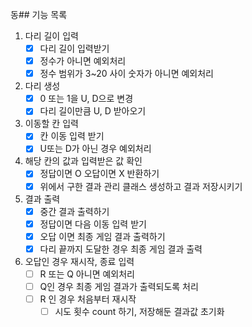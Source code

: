 동## 기능 목록
1. 다리 길이 입력
   - [x] 다리 길이 입력받기
   - [x] 정수가 아니면 예외처리
   - [x] 정수 범위가 3~20 사이 숫자가 아니면 예외처리
2. 다리 생성
   - [x] 0 또는 1을 U, D으로 변경
   - [x] 다리 길이만큼 U, D 받아오기
3. 이동할 칸 입력
   - [x] 칸 이동 입력 받기
   - [x] U또는 D가 아닌 경우 예외처리
4. 해당 칸의 값과 입력받은 값 확인
   - [x] 정답이면 O 오답이면 X 반환하기
   - [x] 위에서 구한 결과 관리 클래스 생성하고 결과 저장시키기
5. 결과 출력
   - [x] 중간 결과 출력하기
   - [x] 정답이면 다음 이동 입력 받기
   - [x] 오답 이면 최종 게임 결과 출력하기
   - [x] 다리 끝까지 도달한 경우 최종 게임 결과 출력
6. 오답인 경우 재시작, 종료 입력
   - [ ] R 또는 Q 아니면 예외처리
   - [ ] Q인 경우 최종 게임 결과가 출력되도록 처리
   - [ ] R 인 경우 처음부터 재시작
     - [ ] 시도 횟수 count 하기, 저장해둔 결과값 초기화